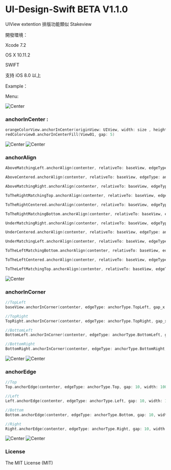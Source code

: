 # UI-Design-Swift BETA V1.1.0

UIView extention 排版功能類似 Stakeview


開發環境：

Xcode 7.2

OS X 10.11.2

SWIFT

支持 iOS 8.0 以上

Example：

Menu:

![Center](Screenshots/menu.png)

### anchorInCenter :

```swift 
orangeColorView.anchorInCenter(originView: UIView, width: size , height: size , autoscall: Bool )
redColorview0.anchorInCenterFill(View01, gap: 5)
```
![Center](Screenshots/Center.png)
![Center](Screenshots/Center_2.png)

### anchorAlign

```swift
AboveMatchingLeft.anchorAlign(contenter, relativeTo: baseView, edgeType: anchorType.AboveMatchingLeft, gap: 10, width: 50, height: 50, autoscall: false)

AboveCentered.anchorAlign(contenter, relativeTo: baseView, edgeType: anchorType.AboveCentered, gap: 10, width: 50, height: 50, autoscall: false)

AboveMatchingRight.anchorAlign(contenter, relativeTo: baseView, edgeType: anchorType.AboveMatchingRight, gap: 10, width: 50, height: 50, autoscall: false)

ToTheRightMatchingTop.anchorAlign(contenter, relativeTo: baseView, edgeType: anchorType.ToTheRightMatchingTop, gap: 10, width: 50, height: 50, autoscall: false)

ToTheRightCentered.anchorAlign(contenter, relativeTo: baseView, edgeType: anchorType.ToTheRightCentered, gap: 10, width: 50, height: 50, autoscall: false)

ToTheRightMatchingBottom.anchorAlign(contenter, relativeTo: baseView, edgeType: anchorType.ToTheRightMatchingBottom, gap: 10, width: 50, height: 50, autoscall: false)

UnderMatchingRight.anchorAlign(contenter, relativeTo: baseView, edgeType: anchorType.UnderMatchingRight, gap: 10, width: 50, height: 50, autoscall: false)

UnderCentered.anchorAlign(contenter, relativeTo: baseView, edgeType: anchorType.UnderCentered, gap: 10, width: 50, height: 50, autoscall: false)

UnderMatchingLeft.anchorAlign(contenter, relativeTo: baseView, edgeType: anchorType.UnderMatchingLeft, gap: 10, width: 50, height: 50, autoscall: false)

ToTheLeftMatchingBottom.anchorAlign(contenter, relativeTo: baseView, edgeType: anchorType.ToTheLeftMatchingBottom, gap: 10, width: 50, height: 50, autoscall: false)

ToTheLeftCentered.anchorAlign(contenter, relativeTo: baseView, edgeType: anchorType.ToTheLeftCentered, gap: 10, width: 50, height: 50, autoscall: false)

ToTheLeftMatchingTop.anchorAlign(contenter, relativeTo: baseView, edgeType: anchorType.ToTheLeftMatchingTop, gap: 10, width: 50, height: 50, autoscall: false)
```

![Center](Screenshots/Align.png)

### anchorInCorner

```swift
//TopLeft
baseView.anchorInCorner(contenter, edgeType: anchorType.TopLeft, gap_x: 20, gap_y: 20, width: 100, height: 100)

//TopRight
TopRight.anchorInCorner(contenter, edgeType: anchorType.TopRight, gap_x: 20, gap_y: 20, width: 100, height: 100)

//BottomLeft
BottomLeft.anchorInCorner(contenter, edgeType: anchorType.BottomLeft, gap_x: 20, gap_y: 20, width: 100, height: 100)

//BottomRight
BottomRight.anchorInCorner(contenter, edgeType: anchorType.BottomRight, gap_x: 20, gap_y: 20, width: 100, height: 100)

```

![Center](Screenshots/Corner.png)
![Center](Screenshots/Corner_2.png)

### anchorEdge

```swift
//Top
Top.anchorEdge(contenter, edgeType: anchorType.Top, gap: 10, width: 100, height: 100)

//Left
Left.anchorEdge(contenter, edgeType: anchorType.Left, gap: 10, width: 100, height: 100)

//Bottom
Bottom.anchorEdge(contenter, edgeType: anchorType.Bottom, gap: 10, width: 100, height: 100)

//Right
Right.anchorEdge(contenter, edgeType: anchorType.Right, gap: 10, width: 100, height: 100)

```

![Center](Screenshots/Edge.png)
![Center](Screenshots/Edge_2.png)

### License

The MIT License (MIT)
